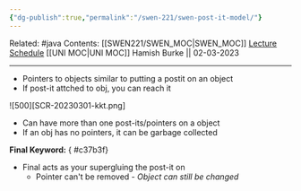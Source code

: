 ```yaml
---
{"dg-publish":true,"permalink":"/swen-221/swen-post-it-model/"}
---
```


Related: #java 
Contents: [[SWEN221/SWEN_MOC\|SWEN_MOC]]
[Lecture Schedule](https://ecs.wgtn.ac.nz/Courses/SWEN221_2023T1/LectureSchedule)
[[UNI MOC\|UNI MOC]]
Hamish Burke || 02-03-2023
***

- Pointers to objects similar to putting a postit on an object
- If post-it attched to obj, you can reach it

![500][SCR-20230301-kkt.png]

- Can have more than one post-its/pointers on a object
- If an obj has no pointers, it can be garbage collected

**Final Keyword:**
{ #c37b3f}

- Final acts as your supergluing the post-it on
	- Pointer can't be removed
*- Object can still be changed*